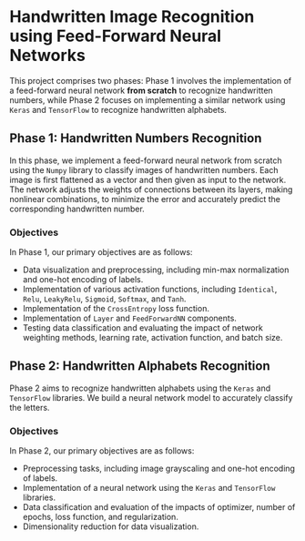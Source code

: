 # Handwritten Image Recognition using Feed-Forward Neural Networks

This project comprises two phases: Phase 1 involves the implementation of a feed-forward neural network **from scratch** to recognize handwritten numbers, while Phase 2 focuses on implementing a similar network using `Keras` and `TensorFlow` to recognize handwritten alphabets.

## Phase 1: Handwritten Numbers Recognition

In this phase, we implement a feed-forward neural network from scratch using the `Numpy` library to classify images of handwritten numbers. Each image is first flattened as a vector and then given as input to the network. The network adjusts the weights of connections between its layers, making nonlinear combinations, to minimize the error and accurately predict the corresponding handwritten number.

### Objectives

In Phase 1, our primary objectives are as follows:

- Data visualization and preprocessing, including min-max normalization and one-hot encoding of labels.
- Implementation of various activation functions, including `Identical`, `Relu`, `LeakyRelu`, `Sigmoid`, `Softmax`, and `Tanh`.
- Implementation of the `CrossEntropy` loss function.
- Implementation of `Layer` and `FeedForwardNN` components.
- Testing data classification and evaluating the impact of network weighting methods, learning rate, activation function, and batch size.

## Phase 2: Handwritten Alphabets Recognition

Phase 2 aims to recognize handwritten alphabets using the `Keras` and `TensorFlow` libraries. We build a neural network model to accurately classify the letters.

### Objectives

In Phase 2, our primary objectives are as follows:

- Preprocessing tasks, including image grayscaling and one-hot encoding of labels.
- Implementation of a neural network using the `Keras` and `TensorFlow` libraries.
- Data classification and evaluation of the impacts of optimizer, number of epochs, loss function, and regularization.
- Dimensionality reduction for data visualization.
